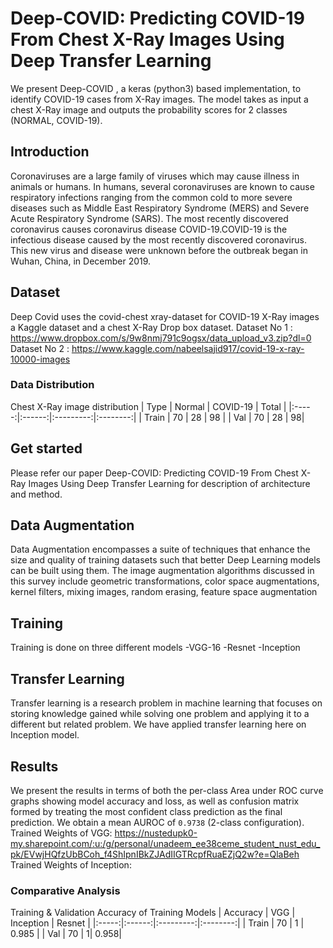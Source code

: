 # Deep-COVID: Predicting COVID-19 From Chest X-Ray Images Using Deep Transfer Learning
We present Deep-COVID , a keras (python3) based implementation, to identify COVID-19 cases from X-Ray images. The model takes as input a chest X-Ray image and outputs the probability scores for 2 classes (NORMAL, COVID-19).

 ## Introduction
Coronaviruses are a large family of viruses which may cause illness in animals or humans. In humans, several coronaviruses are known to cause respiratory infections ranging from the common cold to more severe diseases such as Middle East Respiratory Syndrome (MERS) and Severe Acute Respiratory Syndrome (SARS). The most recently discovered coronavirus causes coronavirus disease COVID-19.COVID-19 is the infectious disease caused by the most recently discovered coronavirus. This new virus and disease were unknown before the outbreak began in Wuhan, China, in December 2019.

## Dataset
Deep Covid  uses the covid-chest xray-dataset for COVID-19 X-Ray images  a Kaggle dataset and a chest X-Ray Drop box dataset.
Dataset No 1 : https://www.dropbox.com/s/9w8nmj791c9ogsx/data_upload_v3.zip?dl=0
Dataset No 2 : https://www.kaggle.com/nabeelsajid917/covid-19-x-ray-10000-images

### Data Distribution
Chest X-Ray image distribution
|  Type | Normal | COVID-19 | Total |
|:-----:|:------:|:---------:|:--------:|
| Train |  70 |   28 | 98 |
| Val   | 70 |    28 |  98|

## Get started
Please refer our paper Deep-COVID: Predicting COVID-19 From Chest X-Ray Images Using Deep Transfer Learning for description of architecture and method. 

## Data Augmentation
Data Augmentation encompasses a suite of techniques that enhance the size and quality of training datasets such that better Deep Learning models can be built using them. The image augmentation algorithms discussed in this survey include geometric transformations, color space augmentations, kernel filters, mixing images, random erasing, feature space augmentation
## Training
 Training is done on three different models
 -VGG-16
 -Resnet
 -Inception
## Transfer Learning
Transfer learning is a research problem in machine learning that focuses on storing knowledge gained while solving one problem and applying it to a different but 
related problem. We have applied transfer learning here on Inception model. 

## Results

We present the results in terms of both the per-class Area under ROC curve  graphs showing model accuracy and loss, as well as confusion matrix formed by treating the most confident class prediction as the final prediction. We obtain a mean AUROC of `0.9738` (2-class configuration).
Trained Weights of VGG: https://nustedupk0-my.sharepoint.com/:u:/g/personal/unadeem_ee38ceme_student_nust_edu_pk/EVwjHQfzUbBCoh_f4ShIpnIBkZJAdIIGTRcpfRuaEZjQ2w?e=QlaBeh
Trained Weights of Inception:
### Comparative Analysis
 Training & Validation Accuracy of Training Models
|  Accuracy | VGG | Inception | Resnet |
|:-----:|:------:|:---------:|:--------:|
| Train |  70 |   1 | 0.985 |
| Val   | 70 |    1|  0.958|

